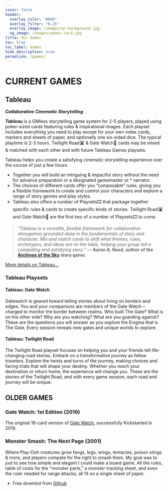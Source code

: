 ```yaml
---
cover: false
header:
  overlay_color: "#000"
  overlay_filter: "0.25"
  overlay_image: /images/qr-background.jpg
  og_image: /images/games-card.jpg
title: Our Games
toc: true
toc_label: Games
hide_description: true
permalink: /games/
---
```


# CURRENT GAMES

## Tableau

***Collaborative Cinematic Storytelling***

***Tableau*** is a GMless storytelling game system for 2-5 players, played using poker-sized cards featuring rules & inspirational images. Each playset includes everything you need to play except for your own index cards, markers and sheets of paper, and optionally one six-sided dice. The typical playtime is 2-3 hours. Twilight Road🛣️  & Gate Watch🚪 cards may be mixed & matched with each other and with future Tableau Games playsets.

Tableau helps you create a satisfying cinematic storytelling experience over the course of just a few hours.
* Together you will build an intriguing & impactful story without the need for advance preparation or a designated gamemaster or * narrator.
* The choices of different cards offer you “composable” rules, giving you a flexible framework to create and control your characters and explore a range of story genres and play styles.
* Tableau also offers a number of Playsets🎞 that package together specific rules & cards to create specific kinds of stories. Twilight Road🛣️ and Gate Watch🚪  are the first two of a number of Playsets🎞 to come.

> *“Tableau is a versatile, flexible framework for collaborative storygames grounded deep in the fundamentals of story and character. Mix and match cards to shift what themes, rules, archetypes, and ideas are on the table, helping your group tell a compelling and satisfying story.”* — **Aaron A. Reed, author of the [Archives of the Sky](https://www.kickstarter.com/projects/1850151847/archives-of-the-sky-epic-sci-fi-roleplaying) story game.**

[More details on Tableau…](/Tableau)

### Tableau Playsets

#### Tableau: Gate Watch 

Gatewatch is geared toward telling stories about living on borders and edges. You and your companions are members of the Gate Watch – charged to monitor the border between realms. Who built The Gate? What is on the other side? Why are you watching? What are you guarding against? These are the questions you will answer as you explore the Enigma that is The Gate. Every session reveals new gates and unique worlds to explore.

#### Tableau: Twilight Road

The Twilight Road playset focuses on helping you and your friends tell life-changing road stories. Embark on a transformative journey as fellow travelers. Explore the twists and turns of the journey, making choices and facing trials that will shape your destiny. Whether you reach your destination or return home, the experience will change you. These are the stories of the Twilight Road, and with every game session, each road and journey will be unique.

## OLDER GAMES

### Gate Watch: 1st Edition (2019)

The original 18-card version of [Gate Watch](/games/gatewatch2019/), successfully Kickstarted in 2019.

### Monster Smash: The Next Page (2001)

Where Play-Doh creatures grow fangs, legs, wings, tentacles, poison stings & more, and players compete for the right to smash them. My goal was to just to see how simple and elegant I could make a board game. All the rules, table of costs for the "monster parts," a monster tracking sheet, and even the ruler needed for range attacks, all fit on a single sheet of paper.

- Free downlod from [Github](https://github.com/ChristopherA/MonsterSmashGame2001)

